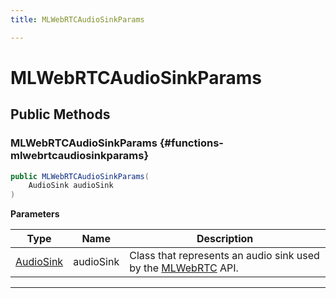 ```yaml
---
title: MLWebRTCAudioSinkParams

---
```


# MLWebRTCAudioSinkParams










## Public Methods

###  MLWebRTCAudioSinkParams {#functions-mlwebrtcaudiosinkparams}

```csharp
public MLWebRTCAudioSinkParams(
    AudioSink audioSink
)
```


**Parameters**

| Type | Name  | Description  | 
|--|--|--|
| [AudioSink](/unity-api/api/UnityEngine.XR.MagicLeap/MLWebRTC/AudioSink/UnityEngine.XR.MagicLeap.MLWebRTC.AudioSink.md) |audioSink|Class that represents an audio sink used by the [MLWebRTC](/unity-api/api/UnityEngine.XR.MagicLeap/MLWebRTC/UnityEngine.XR.MagicLeap.MLWebRTC.md) API. |






-----------

